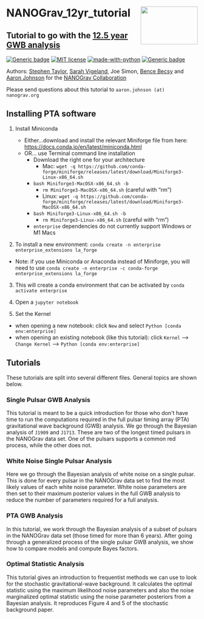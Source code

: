 # NANOGrav_12yr_tutorial <img align="right" width="150" height="100" src="https://github.com/nanograv/12p5yr_stochastic_analysis/blob/master/nanograv.png?raw=true">
## Tutorial to go with the [12.5 year GWB analysis](https://arxiv.org/abs/2009.04496)

[![Generic badge](https://img.shields.io/badge/Created%20by-NANOGrav-red)](http://nanograv.org/)
[![MIT license](https://img.shields.io/badge/License-MIT-blue.svg)](https://lbesson.mit-license.org/)
[![made-with-python](https://img.shields.io/badge/Made%20with-Python-1f425f.svg)](https://www.python.org/)
[![Generic badge](https://img.shields.io/twitter/follow/NANOGrav?style=social)](https://twitter.com/NANOGrav)
 
 Authors: [Stephen Taylor](http://stevertaylor.github.io/), [Sarah Vigeland](https://github.com/svigeland), Joe Simon, [Bence Becsy](https://github.com/bencebecsy) and [Aaron Johnson](https://github.com/AaronDJohnson) for the [NANOGrav Collaboration](https://github.com/nanograv)

 Please send questions about this tutorial to `aaron.johnson (at) nanograv.org`

## Installing PTA software

1. Install Miniconda

	* Either...download and install the relevant Miniforge file from here: https://docs.conda.io/en/latest/miniconda.html
	* OR... use Terminal command line installation
		* Download the right one for your architecture
			* Mac: `wget -q https://github.com/conda-forge/miniforge/releases/latest/download/Miniforge3-Linux-x86_64.sh`
        * `bash Miniforge3-MacOSX-x86_64.sh -b`
		    * `rm Miniforge3-MacOSX-x86_64.sh` (careful with “rm”)
			* Linux: `wget -q https://github.com/conda-forge/miniforge/releases/latest/download/Miniforge3-MacOSX-x86_64.sh`
        * `bash Miniforge3-Linux-x86_64.sh -b`
		    * `rm Miniforge3-Linux-x86_64.sh` (careful with “rm”)
      * `enterprise` dependencies do not currently support Windows or M1 Macs

2. To install a new environment: `conda create -n enterprise enterprise_extensions la_forge`
  * Note: if you use Miniconda or Anaconda instead of Miniforge, you will need to use `conda create -n enterprise -c conda-forge enterprise_extensions la_forge`

3. This will create a conda environment that can be activated by `conda activate enterprise`

6. Open a `jupyter notebook`

7. Set the Kernel

  * when opening a new notebook: click `New` and select `Python [conda env:enterprise]`  
  * when opening an existing notebook (like this tutorial): click `Kernel` --> `Change Kernel` --> `Python [conda env:enterprise]`  


## Tutorials

  These tutorials are split into several different files. General topics are shown below.

### Single Pulsar GWB Analysis

  This tutorial is meant to be a quick introduction for those who don't have time to run the computations required in the full pulsar timing array (PTA) gravitational wave background (GWB) analysis. We go through the Bayesian analysis of `J1909` and `J1713`. These are two of the longest timed pulsars in the NANOGrav data set. One of the pulsars supports a common red process, while the other does not.

### White Noise Single Pulsar Analysis

  Here we go through the Bayesian analysis of white noise on a single pulsar. This is done for every pulsar in the NANOGrav data set to find the most likely values of each white noise parameter. White noise parameters are then set to their maximum posterior values in the full GWB analysis to reduce the number of parameters required for a full analysis.

### PTA GWB Analysis
  
  In this tutorial, we work through the Bayesian analysis of a subset of pulsars in the NANOGrav data set (those timed for more than 6 years). After going through a generalized process of the single pulsar GWB analysis, we show how to compare models and compute Bayes factors.

### Optimal Statistic Analysis
	
  This tutorial gives an introduction to frequentist methods we can use to look for the stochastic gravitational-wave background. It calculates the optimal statistic using the maximum likelihood noise parameters and also the noise marginalized optimal statistic using the noise parameter posteriors from a Bayesian analysis. It reproduces Figure 4 and 5 of the stochastic background paper.
